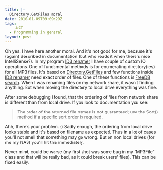 ```yaml
---
title: |-
  Directory.GetFiles moral
date: 2010-01-09T09:09:29Z
tags:
  - .NET
  - Programming in general
layout: post
---
```

Oh yes. I have here another moral. And it's not good for me, because it's (again) described in documentation (but who reads it when there's nice IntelliSense?). In my program [ID3 renamer][1] I have couple of custom IO operations. One of fundamental methods is for enumerating directory(ies) for all MP3 files. It's based on [Directory.GetFiles][2] and few functions inside [ID3 renamer][3] need exact order of files. One of these functions is [FreeDB search][4]. When I was renaming files on my network share, it wasn't finding anything. But when moving the directory to local drive everything was fine.

After some debugging I found, that the ordering of files from network share is different than from local drive. If you look to documentation you see:

> The order of the returned file names is not guaranteed; use the Sort() method if a specific sort order is required.

Ahh, there's your problem. :) Sadly enough, the ordering from local drive looks stable and it's based on filename as expected. Thus in a lot of cases you'll not smell that something may go wrong. But on non local drives (for me my NAS) you'll hit this immediately.

Never mind, could be worse (my first shot was some bug in my "MP3File" class and that will be really bad, as it could break users' files). This can be fixed easily.

[1]: http://www.id3renamer.com/
[2]: http://msdn.microsoft.com/en-us/library/ms143316.aspx
[3]: http://www.ID3renamer.com/
[4]: http://www.id3renamer.com/help/Writing/feature_freedb.htm